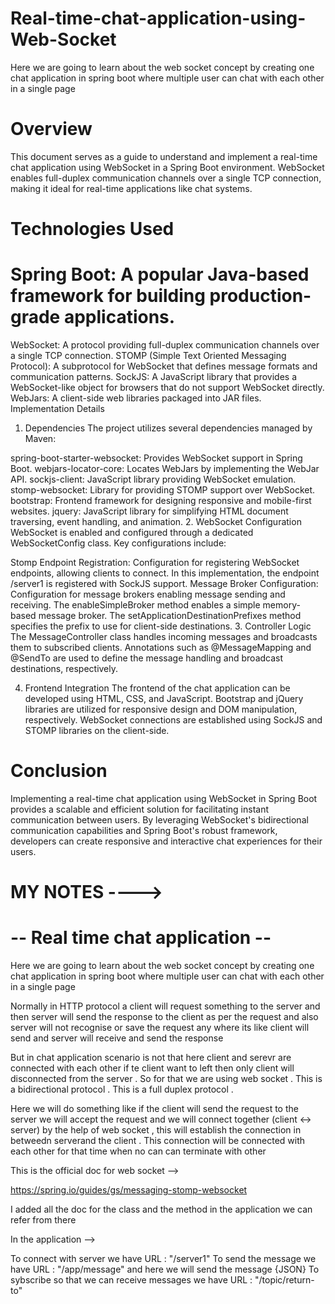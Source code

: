 # Real-time-chat-application-using-Web-Socket
Here we are going to learn about the web socket concept by creating one chat application in spring boot where multiple user can chat with each other  in a single page 

# Overview
This document serves as a guide to understand and implement a real-time chat application using WebSocket in a Spring Boot environment. WebSocket enables full-duplex communication channels over a single TCP connection, making it ideal for real-time applications like chat systems.

# Technologies Used
# Spring Boot: A popular Java-based framework for building production-grade applications.
WebSocket: A protocol providing full-duplex communication channels over a single TCP connection.
STOMP (Simple Text Oriented Messaging Protocol): A subprotocol for WebSocket that defines message formats and communication patterns.
SockJS: A JavaScript library that provides a WebSocket-like object for browsers that do not support WebSocket directly.
WebJars: A client-side web libraries packaged into JAR files.
Implementation Details
1. Dependencies
The project utilizes several dependencies managed by Maven:

spring-boot-starter-websocket: Provides WebSocket support in Spring Boot.
webjars-locator-core: Locates WebJars by implementing the WebJar API.
sockjs-client: JavaScript library providing WebSocket emulation.
stomp-websocket: Library for providing STOMP support over WebSocket.
bootstrap: Frontend framework for designing responsive and mobile-first websites.
jquery: JavaScript library for simplifying HTML document traversing, event handling, and animation.
2. WebSocket Configuration
WebSocket is enabled and configured through a dedicated WebSocketConfig class. Key configurations include:

Stomp Endpoint Registration: Configuration for registering WebSocket endpoints, allowing clients to connect. In this implementation, the endpoint /server1 is registered with SockJS support.
Message Broker Configuration: Configuration for message brokers enabling message sending and receiving. The enableSimpleBroker method enables a simple memory-based message broker. The setApplicationDestinationPrefixes method specifies the prefix to use for client-side destinations.
3. Controller Logic
The MessageController class handles incoming messages and broadcasts them to subscribed clients. Annotations such as @MessageMapping and @SendTo are used to define the message handling and broadcast destinations, respectively.

4. Frontend Integration
The frontend of the chat application can be developed using HTML, CSS, and JavaScript. Bootstrap and jQuery libraries are utilized for responsive design and DOM manipulation, respectively. WebSocket connections are established using SockJS and STOMP libraries on the client-side.

# Conclusion
Implementing a real-time chat application using WebSocket in Spring Boot provides a scalable and efficient solution for facilitating instant communication between users. By leveraging WebSocket's bidirectional communication capabilities and Spring Boot's robust framework, developers can create responsive and interactive chat experiences for their users.


# MY NOTES ---->


#                                                           -- Real time chat application --


Here we are going to learn about the web socket concept by creating one chat application in spring boot where multiple user can chat with each other 
in a single page 

Normally in HTTP protocol a client will request something to the server and then server will send the response to the client as per the request
and also server will not recognise or save the request any where its like client will send and server will receive and send the response 

But in chat application scenario is not that here client and serevr are connected with each other if te client want to left then only client will 
disconnected from the server . So for that we are using web socket . This is a bidirectional protocol . This is a full duplex protocol . 

Here we will do something like if the client will send the request to the server we will accept the request and we will connect together
(client <-> server)
by the help of web socket , this will establish the connection in betweedn serverand the client .
This connection will be connected with each other for that time when no can can terminate with other 

This is the official doc for web socket -->

https://spring.io/guides/gs/messaging-stomp-websocket

I added all the doc for the class and the method in the application  we can refer from there 

In the application -->

To connect with server we have URL : "/server1"
To send the message we have URL : "/app/message" and here we will send the message {JSON}
To sybscribe so that we can receive messages we have URL : "/topic/return-to"
